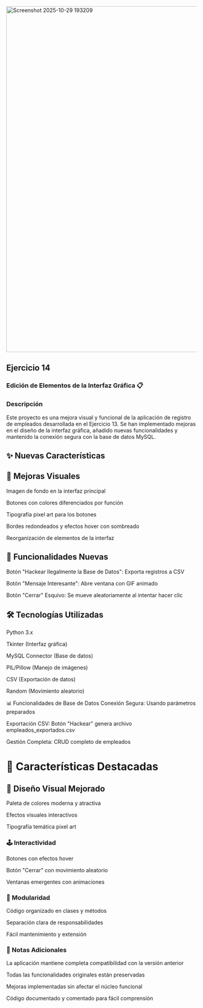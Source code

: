 <img width="1246" height="913" alt="Screenshot 2025-10-29 193209" src="https://github.com/user-attachments/assets/7124b683-a483-463e-823c-e6580d56af71" />

## Ejercicio 14 
### Edición de Elementos de la Interfaz Gráfica 📋 

### Descripción
Este proyecto es una mejora visual y funcional de la aplicación de registro de empleados desarrollada en el Ejercicio 13. Se han implementado mejoras en el diseño de la interfaz gráfica, añadido nuevas funcionalidades y mantenido la conexión segura con la base de datos MySQL.


## ✨ Nuevas Características

## 🎨 Mejoras Visuales

Imagen de fondo en la interfaz principal

Botones con colores diferenciados por función

Tipografía pixel art para los botones

Bordes redondeados y efectos hover con sombreado

Reorganización de elementos de la interfaz

## 🚀 Funcionalidades Nuevas
Botón "Hackear Ilegalmente la Base de Datos": Exporta registros a CSV

Botón "Mensaje Interesante": Abre ventana con GIF animado

Botón "Cerrar" Esquivo: Se mueve aleatoriamente al intentar hacer clic

## 🛠️ Tecnologías Utilizadas
Python 3.x

Tkinter (Interfaz gráfica)

MySQL Connector (Base de datos)

PIL/Pillow (Manejo de imágenes)

CSV (Exportación de datos)

Random (Movimiento aleatorio)

📊 Funcionalidades de Base de Datos
Conexión Segura: Usando parámetros preparados

Exportación CSV: Botón "Hackear" genera archivo empleados_exportados.csv

Gestión Completa: CRUD completo de empleados

# 🎯 Características Destacadas

## 🎨 Diseño Visual Mejorado
Paleta de colores moderna y atractiva

Efectos visuales interactivos

Tipografía temática pixel art

### 🕹️ Interactividad

Botones con efectos hover

Botón "Cerrar" con movimiento aleatorio

Ventanas emergentes con animaciones

### 📁 Modularidad

Código organizado en clases y métodos

Separación clara de responsabilidades

Fácil mantenimiento y extensión

### 📝 Notas Adicionales

La aplicación mantiene completa compatibilidad con la versión anterior

Todas las funcionalidades originales están preservadas

Mejoras implementadas sin afectar el núcleo funcional

Código documentado y comentado para fácil comprensión
